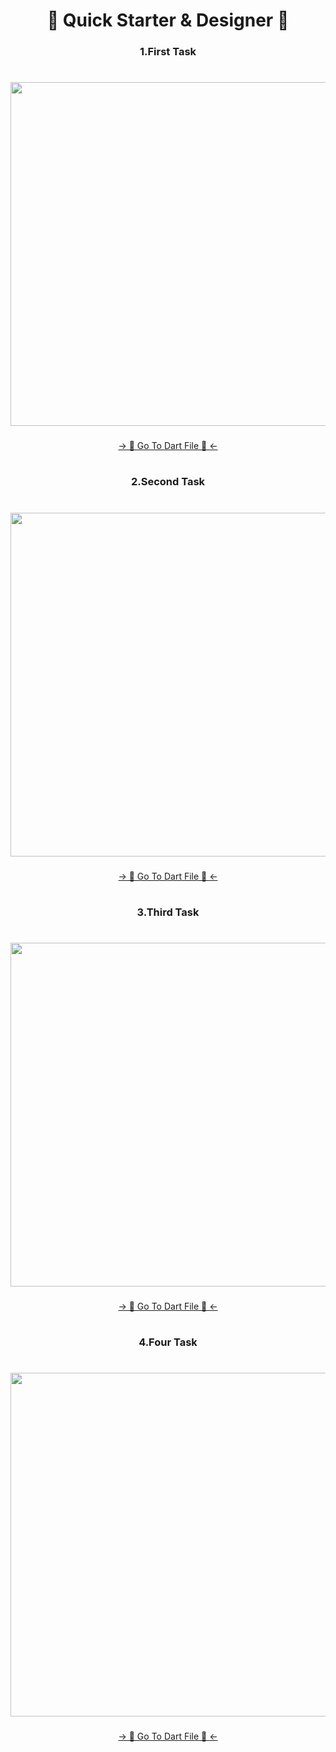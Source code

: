 <h1 align="center"> 🔸 Quick Starter & Designer 🔸 </h1>

<h3 align="center"> 1.First Task </h3>

###

<h1 align="left"></h1>

###
<div align="center">
<img height="550" src="https://github.com/AnkitUmredkar/Quick_Starter/assets/149374001/245ef4b4-faaa-4047-8e2e-d4a5fd43c9f3"  />
</div>

###
<div align="center">
<a href="https://github.com/AnkitUmredkar/Quick_Starter/blob/master/lib/fruit.dart">-> 📂 Go To Dart File 📂 <-</a>
</div>
  
###

<h1 align="left"></h1>

###

<h3 align="center"> 2.Second Task </h3>

###

<h1 align="left"></h1>

###
<div align="center">
<img height="550" src="https://github.com/AnkitUmredkar/Quick_Starter/assets/149374001/c80db72c-d981-41d6-80b9-f0d15103a3dd"  />
</div>

###
<div align="center">
<a href="https://github.com/AnkitUmredkar/Quick_Starter/blob/master/lib/print_red_%26_white.dart">-> 📂 Go To Dart File 📂 <-</a>
</div>
  
###


<h1 align="left"></h1>

###

<h3 align="center"> 3.Third Task </h3>

###

<h1 align="left"></h1>

###
<div align="center">
<img height="550" src="https://github.com/AnkitUmredkar/Quick_Starter/assets/149374001/9d465d5b-73b7-4954-929b-d9648b7bdde1"  />
</div>


###
<div align="center">
<a href="https://github.com/AnkitUmredkar/Quick_Starter/blob/master/lib/main.dart">-> 📂 Go To Dart File 📂 <-</a>
</div>
  
###

<h1 align="left"></h1>

###

<h3 align="center"> 4.Four Task </h3>

###

<h1 align="left"></h1>

###

<div align="center">
<img height="550" src="https://github.com/AnkitUmredkar/Quick_Starter/assets/149374001/739b3c41-c009-4417-ad22-6659298a8e84"  />
</div>

###

<div align="center">
<a href="https://github.com/AnkitUmredkar/Quick_Starter/blob/master/lib/font.dart">-> 📂 Go To Dart File 📂 <-</a>
</div>
  
###

<h1 align="left"></h1>

###
